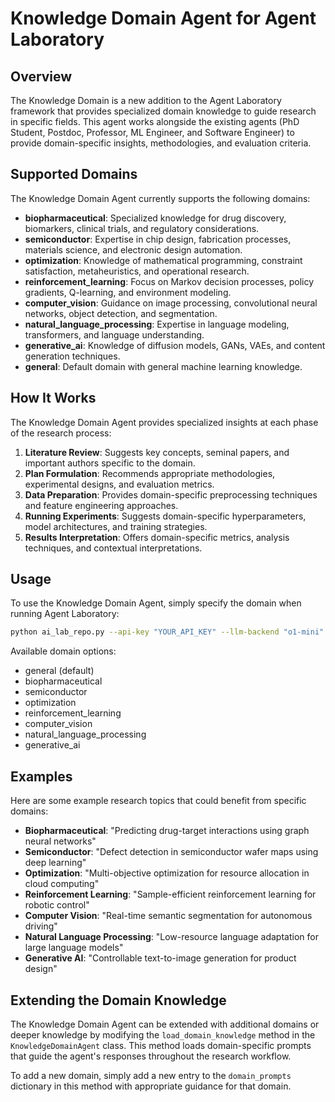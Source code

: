 # Knowledge Domain Agent for Agent Laboratory

## Overview

The Knowledge Domain is a new addition to the Agent Laboratory framework that provides specialized domain knowledge to guide research in specific fields. This agent works alongside the existing agents (PhD Student, Postdoc, Professor, ML Engineer, and Software Engineer) to provide domain-specific insights, methodologies, and evaluation criteria.

## Supported Domains

The Knowledge Domain Agent currently supports the following domains:

- **biopharmaceutical**: Specialized knowledge for drug discovery, biomarkers, clinical trials, and regulatory considerations.
- **semiconductor**: Expertise in chip design, fabrication processes, materials science, and electronic design automation.
- **optimization**: Knowledge of mathematical programming, constraint satisfaction, metaheuristics, and operational research.
- **reinforcement_learning**: Focus on Markov decision processes, policy gradients, Q-learning, and environment modeling.
- **computer_vision**: Guidance on image processing, convolutional neural networks, object detection, and segmentation.
- **natural_language_processing**: Expertise in language modeling, transformers, and language understanding.
- **generative_ai**: Knowledge of diffusion models, GANs, VAEs, and content generation techniques.
- **general**: Default domain with general machine learning knowledge.

## How It Works

The Knowledge Domain Agent provides specialized insights at each phase of the research process:

1. **Literature Review**: Suggests key concepts, seminal papers, and important authors specific to the domain.
2. **Plan Formulation**: Recommends appropriate methodologies, experimental designs, and evaluation metrics.
3. **Data Preparation**: Provides domain-specific preprocessing techniques and feature engineering approaches.
4. **Running Experiments**: Suggests domain-specific hyperparameters, model architectures, and training strategies.
5. **Results Interpretation**: Offers domain-specific metrics, analysis techniques, and contextual interpretations.

## Usage

To use the Knowledge Domain Agent, simply specify the domain when running Agent Laboratory:

```bash
python ai_lab_repo.py --api-key "YOUR_API_KEY" --llm-backend "o1-mini" --research-topic "YOUR_RESEARCH_IDEA" --domain "biopharmaceutical"
```

Available domain options:
- general (default)
- biopharmaceutical
- semiconductor
- optimization
- reinforcement_learning
- computer_vision
- natural_language_processing
- generative_ai

## Examples

Here are some example research topics that could benefit from specific domains:

- **Biopharmaceutical**: "Predicting drug-target interactions using graph neural networks"
- **Semiconductor**: "Defect detection in semiconductor wafer maps using deep learning"
- **Optimization**: "Multi-objective optimization for resource allocation in cloud computing"
- **Reinforcement Learning**: "Sample-efficient reinforcement learning for robotic control"
- **Computer Vision**: "Real-time semantic segmentation for autonomous driving"
- **Natural Language Processing**: "Low-resource language adaptation for large language models"
- **Generative AI**: "Controllable text-to-image generation for product design"

## Extending the Domain Knowledge

The Knowledge Domain Agent can be extended with additional domains or deeper knowledge by modifying the `load_domain_knowledge` method in the `KnowledgeDomainAgent` class. This method loads domain-specific prompts that guide the agent's responses throughout the research workflow.

To add a new domain, simply add a new entry to the `domain_prompts` dictionary in this method with appropriate guidance for that domain.